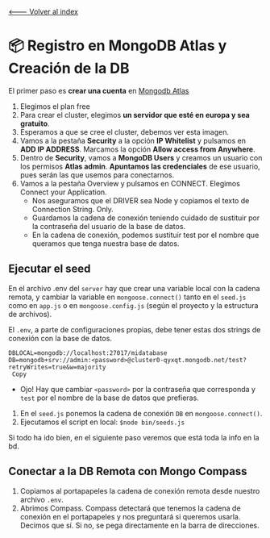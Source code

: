 [<--- Volver al index](/Readme.md)
# 📦 Registro en MongoDB Atlas y Creación de la DB 

El primer paso es **crear una cuenta** en [Mongodb Atlas](https://www.mongodb.com/cloud/atlas/register)


1. Elegimos el plan free
2. Para crear el cluster, elegimos **un servidor que esté en europa y sea gratuito**.
3. Esperamos a que se cree el cluster, debemos ver esta imagen.
4. Vamos a la pestaña ​**Security​** a la opción​ **IP Whitelist** ​y pulsamos en **​ADD IP ADDRESS​**. Marcamos la opción **Allow access from Anywhere**​.
5. Dentro de **​Security**​, vamos a **​MongoDB Users​** y creamos un usuario con los permisos **​Atlas admin**​. **Apuntamos las credenciales** de ese usuario, pues serán las que usemos para conectarnos.
6. Vamos a la pestaña ​Overview​ y pulsamos en C​ONNECT​. Elegimos ​Connect your Application.​
      - Nos aseguramos que el ​DRIVER​ sea Node y copiamos el texto de ​Connection String. Only.
      - Guardamos la cadena de conexión teniendo cuidado de sustituir por la contraseña del usuario de la base de datos.
      - En la cadena de conexión, podemos sustituir ​test​ por el nombre que queramos que tenga nuestra base de datos.

## Ejecutar el seed

En el archivo ​.env​ del `server` hay que crear una variable local con la cadena remota, y cambiar la variable en `mongoose.connect()` tanto en el `seed.js` como en `app.js` o en `mongoose.config.js` (según el proyecto y la estructura de archivos)​.

El `.env`, a parte de configuraciones propias, debe tener estas dos strings de conexión con la base de datos.

```
DBLOCAL=mongodb://localhost:27017/midatabase
DB=mongodb+srv://admin:<password>@cluster0-qyxqt.mongodb.net/test?retryWrites=true&w=majority
 Copy
```

- Ojo! Hay que cambiar `<password>` por la contraseña que corresponda y `test` por el nombre de la base de datos que prefieras.

1. En ​el `seed.js` ponemos la cadena de conexión `DB` en `mongoose.connect()`​.
2. Ejecutamos el script en local: `$node bin/seeds.js`

Si todo ha ido bien, en el siguiente paso veremos que está toda la info en la bd.

## Conectar a la DB Remota con Mongo Compass


1. Copiamos al portapapeles la cadena de conexión remota desde nuestro archivo `.env`.
2. Abrimos Compass. Compass detectará que tenemos la cadena de conexión en el portapapeles y
nos preguntará si queremos usarla. Decimos que sí. Si no, se pega directamente en la barra de direcciones.

